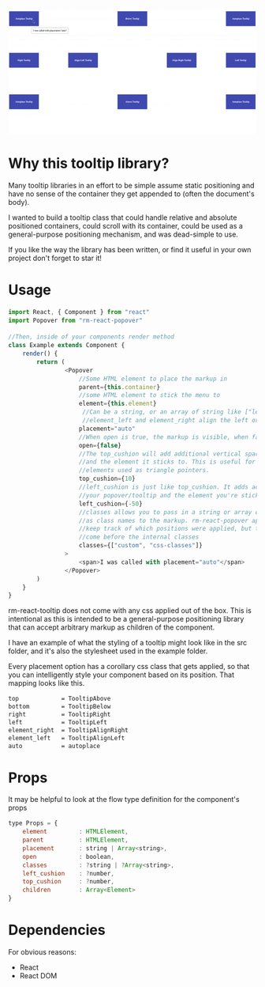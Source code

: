 ![Alt text](/example/react-popover.gif?raw=true "Demo")

# Why this tooltip library?

Many tooltip libraries in an effort to be simple assume static positioning and have no sense of the container they get
appended to (often the document's body). 

I wanted to build a tooltip class that could handle relative and absolute positioned
containers, could scroll with its container, could be used as a general-purpose positioning mechanism, and was dead-simple
to use.

If you like the way the library has been written, or find it useful in your own project don't forget to star it!


# Usage

```javascript
import React, { Component } from "react"
import Popover from "rm-react-popover"

//Then, inside of your components render method
class Example extends Component {
    render() {
        return (
                <Popover
                    //Some HTML element to place the markup in
                    parent={this.container} 
                    //some HTML element to stick the menu to
                    element={this.element} 
                     //Can be a string, or an array of string like ["left", "top"]. Possible values are auto, left, right, top, bottom, element_left, element_right
                     //element_left and element_right align the left or right edge of your menu to the left or right edge of an element
                    placement="auto"
                    //When open is true, the markup is visible, when false it's invisible (but still in the DOM)
                    open={false}
                    //The top_cushion will add additional vertical space between your element
                    //and the element it sticks to. This is useful for things like pseudo
                    //elements used as triangle pointers.
                    top_cushion={10}
                    //left_cushion is just like top_cushion. It adds additional horizontal space between
                    //your popover/tooltip and the element you're sticking it to
                    left_cushion={-50}
                    //classes allows you to pass in a string or array of strings that will be applied
                    //as class names to the markup. rm-react-popover applies classes internally to
                    //keep track of which positions were applied, but the classes prop will always
                    //come before the internal classes
                    classes={["custom", "css-classes"]}
                >
                    <span>I was called with placement="auto"</span>
                </Popover>
        )
    }    
}
```

rm-react-tooltip does not come with any css applied out of the box. This is intentional as this is intended to be a general-purpose positioning library that can accept arbitrary markup as children of the component.

I have an example of what the styling of a tooltip might look like in the src folder, and it's also the stylesheet used in the example folder.

Every placement option has a corollary css class that gets applied, so that you can intelligently style your component based on its position. That mapping looks like this.

 
 ```
 top            = TooltipAbove
 bottom         = TooltipBelow
 right          = TooltipRight
 left           = TooltipLeft
 element_right  = TooltipAlignRight
 element_left   = TooltipAlignLeft
 auto           = autoplace
```

# Props

It may be helpful to look at the flow type definition for the component's props

```javascript
type Props = {
    element         : HTMLElement,
    parent          : HTMLElement,
    placement       : string | Array<string>,
    open            : boolean,
    classes         : ?string | ?Array<string>,
    left_cushion    : ?number,
    top_cushion     : ?number,
    children        : Array<Element>
}
```
# Dependencies

For obvious reasons:
- React
- React DOM